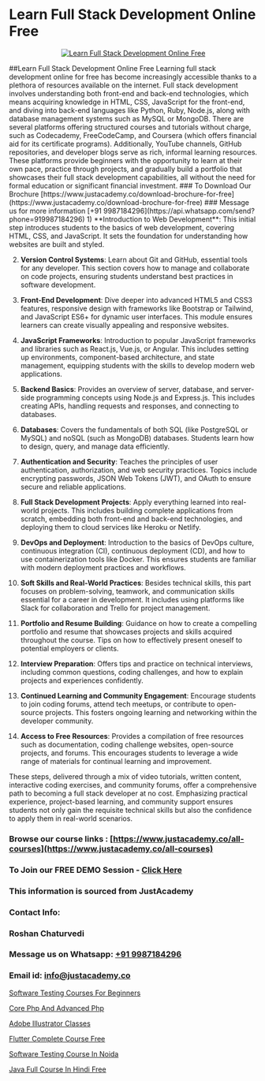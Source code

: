 # Learn Full Stack Development Online Free

<p align="center">
  <a href="https://justacademy.co/program-detail/full-stack-web-development">
    <img src="https://justacademy.co/storage2/program_images/1704700371.webp" alt="Learn Full Stack Development Online Free">
  </a>
</p>
##Learn Full Stack Development Online Free
Learning full stack development online for free has become increasingly accessible thanks to a plethora of resources available on the internet. Full stack development involves understanding both front-end and back-end technologies, which means acquiring knowledge in HTML, CSS, JavaScript for the front-end, and diving into back-end languages like Python, Ruby, Node.js, along with database management systems such as MySQL or MongoDB. There are several platforms offering structured courses and tutorials without charge, such as Codecademy, FreeCodeCamp, and Coursera (which offers financial aid for its certificate programs). Additionally, YouTube channels, GitHub repositories, and developer blogs serve as rich, informal learning resources. These platforms provide beginners with the opportunity to learn at their own pace, practice through projects, and gradually build a portfolio that showcases their full stack development capabilities, all without the need for formal education or significant financial investment.
### To Download Our Brochure [https://www.justacademy.co/download-brochure-for-free](https://www.justacademy.co/download-brochure-for-free)
### Message us for more information [+91 9987184296](https://api.whatsapp.com/send?phone=919987184296)
1) **Introduction to Web Development**: This initial step introduces students to the basics of web development, covering HTML, CSS, and JavaScript. It sets the foundation for understanding how websites are built and styled.

2) **Version Control Systems**: Learn about Git and GitHub, essential tools for any developer. This section covers how to manage and collaborate on code projects, ensuring students understand best practices in software development.

3) **Front-End Development**: Dive deeper into advanced HTML5 and CSS3 features, responsive design with frameworks like Bootstrap or Tailwind, and JavaScript ES6+ for dynamic user interfaces. This module ensures learners can create visually appealing and responsive websites.

4) **JavaScript Frameworks**: Introduction to popular JavaScript frameworks and libraries such as React.js, Vue.js, or Angular. This includes setting up environments, component-based architecture, and state management, equipping students with the skills to develop modern web applications.

5) **Backend Basics**: Provides an overview of server, database, and server-side programming concepts using Node.js and Express.js. This includes creating APIs, handling requests and responses, and connecting to databases.

6) **Databases**: Covers the fundamentals of both SQL (like PostgreSQL or MySQL) and noSQL (such as MongoDB) databases. Students learn how to design, query, and manage data efficiently.

7) **Authentication and Security**: Teaches the principles of user authentication, authorization, and web security practices. Topics include encrypting passwords, JSON Web Tokens (JWT), and OAuth to ensure secure and reliable applications.

8) **Full Stack Development Projects**: Apply everything learned into real-world projects. This includes building complete applications from scratch, embedding both front-end and back-end technologies, and deploying them to cloud services like Heroku or Netlify.

9) **DevOps and Deployment**: Introduction to the basics of DevOps culture, continuous integration (CI), continuous deployment (CD), and how to use containerization tools like Docker. This ensures students are familiar with modern deployment practices and workflows.

10) **Soft Skills and Real-World Practices**: Besides technical skills, this part focuses on problem-solving, teamwork, and communication skills essential for a career in development. It includes using platforms like Slack for collaboration and Trello for project management.

11) **Portfolio and Resume Building**: Guidance on how to create a compelling portfolio and resume that showcases projects and skills acquired throughout the course. Tips on how to effectively present oneself to potential employers or clients.

12) **Interview Preparation**: Offers tips and practice on technical interviews, including common questions, coding challenges, and how to explain projects and experiences confidently.

13) **Continued Learning and Community Engagement**: Encourage students to join coding forums, attend tech meetups, or contribute to open-source projects. This fosters ongoing learning and networking within the developer community.

14) **Access to Free Resources**: Provides a compilation of free resources such as documentation, coding challenge websites, open-source projects, and forums. This encourages students to leverage a wide range of materials for continual learning and improvement.

These steps, delivered through a mix of video tutorials, written content, interactive coding exercises, and community forums, offer a comprehensive path to becoming a full stack developer at no cost. Emphasizing practical experience, project-based learning, and community support ensures students not only gain the requisite technical skills but also the confidence to apply them in real-world scenarios.

### Browse our course links : [https://www.justacademy.co/all-courses](https://www.justacademy.co/all-courses) 
### To Join our FREE DEMO Session - [Click Here](https://www.justacademy.co/register-for-course-demo)


### This information is sourced from JustAcademy
### Contact Info:
### Roshan Chaturvedi
### Message us on Whatsapp: [+91 9987184296](https://api.whatsapp.com/send?phone=919987184296)
### Email id: [info@justacademy.co](mailto:info@justacademy.co)
                
[Software Testing Courses For Beginners](https://www.linkedin.com/pulse/software-testing-courses-beginners-software-training-sunnyvale-bshhc?trackingId=ruPzl5pvPyodxz0zNMW2sg%3D%3D&lipi=urn%3Ali%3Apage%3Ad_flagship3_company_admin%3BBSY%2B%2Fy34Qwixo35QOcgx1g%3D%3D)

[Core Php And Advanced Php](https://www.linkedin.com/pulse/core-php-advanced-software-training-mountain-view-eblfe?trackingId=Y2Q6rJ%2Bd3C62nvVzp5kbLw%3D%3D&lipi=urn%3Ali%3Apage%3Ad_flagship3_company_admin%3BLLr0XlPoQRKsrZpjwzzNmQ%3D%3D)

[Adobe Illustrator Classes](https://medium.com/@namusn/adobe-illustrator-classes-16bd3cd6d54a)

[Flutter Complete Course Free](https://medium.com/@AkashSingh2052/flutter-complete-course-free-8c9b47f45b1c)

[Software Testing Course In Noida](https://justacademyin.github.io/justacademy/software-testing-course-in-noida)

[Java Full Course In Hindi Free](https://justacademyin.github.io/justacademy/java-full-course-in-hindi-free)


